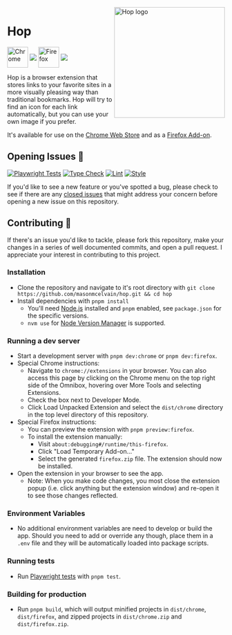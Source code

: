 <img align="right" width="256px" height="256px" alt="Hop logo" src="https://user-images.githubusercontent.com/52104630/138492652-531cc551-f07c-4e63-9146-3c9352d34847.png" />

# Hop

[link-chrome]: https://chrome.google.com/webstore/detail/hop/djdlkcbfbdebfaoakhnoienanaakgccd "Version published on Chrome Web Store"
[link-firefox]: https://addons.mozilla.org/en-US/firefox/addon/hop/ "Version published on Mozilla Add-ons"

[<img src="https://raw.githubusercontent.com/alrra/browser-logos/90fdf03c/src/chrome/chrome.svg" width="48" alt="Chrome" valign="middle">][link-chrome] [<img valign="middle" src="https://img.shields.io/chrome-web-store/v/djdlkcbfbdebfaoakhnoienanaakgccd.svg?label=%20">][link-chrome]
[<img src="https://raw.githubusercontent.com/alrra/browser-logos/90fdf03c/src/firefox/firefox.svg" width="48" alt="Firefox" valign="middle">][link-firefox] [<img valign="middle" src="https://img.shields.io/amo/v/hop.svg?label=%20">][link-firefox]

Hop is a browser extension that stores links to your favorite sites in a more visually pleasing way than traditional bookmarks. Hop will try to find an icon for each link automatically, but you can use your own image if you prefer.

It's available for use on the [Chrome Web Store](https://chrome.google.com/webstore/detail/hop/djdlkcbfbdebfaoakhnoienanaakgccd) and as a [Firefox Add-on](https://addons.mozilla.org/en-US/firefox/addon/hop/).

## Opening Issues 🥕

[![Playwright Tests](https://github.com/masonmcelvain/hop/actions/workflows/playwright.yml/badge.svg?branch=main)](https://github.com/masonmcelvain/hop/actions/workflows/playwright.yml)
[![Type Check](https://github.com/masonmcelvain/hop/actions/workflows/tsc.yml/badge.svg)](https://github.com/masonmcelvain/hop/actions/workflows/tsc.yml)
[![Lint](https://github.com/masonmcelvain/hop/actions/workflows/lint.yml/badge.svg)](https://github.com/masonmcelvain/hop/actions/workflows/lint.yml)
[![Style](https://github.com/masonmcelvain/hop/actions/workflows/style.yml/badge.svg)](https://github.com/masonmcelvain/hop/actions/workflows/style.yml)

If you'd like to see a new feature or you've spotted a bug, please check to see if there are any [closed issues](https://github.com/masonmcelvain/hop/issues?q=is%3Aissue+is%3Aclosed) that might address your concern before opening a new issue on this repository.

## Contributing 🐰

If there's an issue you'd like to tackle, please fork this repository, make your changes in a series of well documented commits, and open a pull request. I appreciate your interest in contributing to this project.

### Installation

-  Clone the repository and navigate to it's root directory with `git clone https://github.com/masonmcelvain/hop.git && cd hop`
-  Install dependencies with `pnpm install`
   -  You'll need [Node.js](https://nodejs.org/en/download/) installed and `pnpm` enabled, see `package.json` for the specific versions.
   -  `nvm use` for [Node Version Manager](https://github.com/nvm-sh/nvm) is supported.

### Running a dev server

-  Start a development server with `pnpm dev:chrome` or `pnpm dev:firefox`.
-  Special Chrome instructions:
   -  Navigate to `chrome://extensions` in your browser. You can also access this page by clicking on the Chrome menu on the top right side of the Omnibox, hovering over More Tools and selecting Extensions.
   -  Check the box next to Developer Mode.
   -  Click Load Unpacked Extension and select the `dist/chrome` directory in the top level directory of this repository.
-  Special Firefox instructions:
   -  You can preview the extension with `pnpm preview:firefox`.
   -  To install the extension manually:
      -  Visit `about:debugging#/runtime/this-firefox`.
      -  Click "Load Temporary Add-on..."
      -  Select the generated `firefox.zip` file. The extension should now be installed.
-  Open the extension in your browser to see the app.
   -  Note: When you make code changes, you most close the extension popup (i.e. click anything but the extension window) and re-open it to see those changes reflected.

### Environment Variables

-  No additional environment variables are need to develop or build the app. Should you need to add or override any though, place them in a `.env` file and they will be automatically loaded into package scripts.

### Running tests

-  Run [Playwright tests](https://playwright.dev/docs/intro) with `pnpm test`.

### Building for production

-  Run `pnpm build`, which will output minified projects in `dist/chrome`, `dist/firefox`, and zipped projects in `dist/chrome.zip` and `dist/firefox.zip`.

